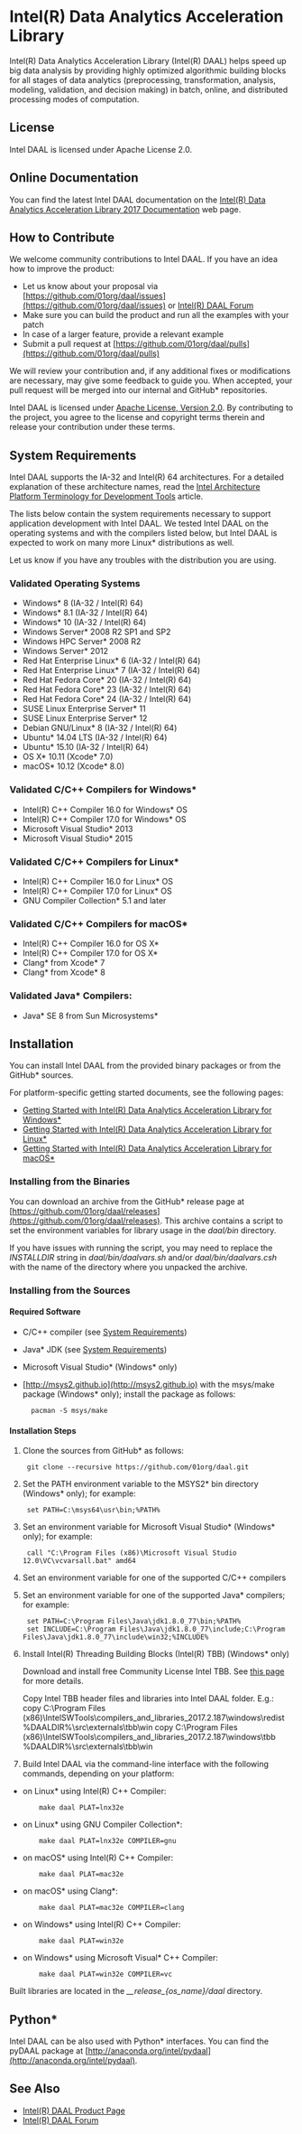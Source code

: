 # Intel(R) Data Analytics Acceleration Library
Intel(R) Data Analytics Acceleration Library (Intel(R) DAAL) helps speed up big data analysis by providing highly optimized algorithmic building blocks for all stages of data analytics (preprocessing, transformation, analysis, modeling, validation, and decision making) in batch, online, and distributed processing modes of computation.

## License
Intel DAAL is licensed under Apache License 2.0.

## Online Documentation
You can find the latest Intel DAAL documentation on the [Intel(R) Data Analytics Acceleration Library 2017 Documentation](https://software.intel.com/en-us/intel-daal-support/documentation) web page.

## How to Contribute
We welcome community contributions to Intel DAAL. If you have an idea how to improve the product:

* Let us know about your proposal via [https://github.com/01org/daal/issues](https://github.com/01org/daal/issues) or [Intel(R) DAAL Forum](https://software.intel.com/en-us/forums/intel-data-analytics-acceleration-library)
* Make sure you can build the product and run all the examples with your patch
* In case of a larger feature, provide a relevant example
* Submit a pull request at [https://github.com/01org/daal/pulls](https://github.com/01org/daal/pulls)

We will review your contribution and, if any additional fixes or modifications are necessary, may give some feedback to guide you. When accepted, your pull request will be merged into our internal and GitHub* repositories.

Intel DAAL is licensed under [Apache License, Version 2.0](http://www.apache.org/licenses/LICENSE-2.0). By contributing to the project, you agree to the license and copyright terms therein and release your contribution under these terms.

## <a name="system-requirements"></a>System Requirements
Intel DAAL supports the IA-32 and Intel(R) 64 architectures. For a detailed explanation of these architecture names, read the [Intel Architecture Platform Terminology for Development Tools](https://software.intel.com/en-us/articles/intel-architecture-platform-terminology-for-development-tools) article.

The lists below contain the system requirements necessary to support application development with Intel DAAL. We tested Intel DAAL on the operating systems and with the compilers listed below, but Intel DAAL is expected to work on many more Linux* distributions as well.

Let us know if you have any troubles with the distribution you are using.

### Validated Operating Systems
* Windows* 8 (IA-32 / Intel(R) 64)
* Windows* 8.1 (IA-32 / Intel(R) 64)
* Windows* 10 (IA-32 / Intel(R) 64)
* Windows Server* 2008 R2 SP1 and SP2
* Windows HPC Server* 2008 R2
* Windows Server* 2012
* Red Hat Enterprise Linux* 6 (IA-32 / Intel(R) 64)
* Red Hat Enterprise Linux* 7 (IA-32 / Intel(R) 64)
* Red Hat Fedora Core* 20 (IA-32 / Intel(R) 64)
* Red Hat Fedora Core* 23 (IA-32 / Intel(R) 64)
* Red Hat Fedora Core* 24 (IA-32 / Intel(R) 64)
* SUSE Linux Enterprise Server* 11
* SUSE Linux Enterprise Server* 12
* Debian GNU/Linux* 8 (IA-32 / Intel(R) 64)
* Ubuntu* 14.04 LTS (IA-32 / Intel(R) 64)
* Ubuntu* 15.10 (IA-32 / Intel(R) 64)
* OS X\* 10.11 (Xcode* 7.0)
* macOS\* 10.12 (Xcode* 8.0)

### Validated C/C++ Compilers for Windows*
* Intel(R) C++ Compiler 16.0 for Windows* OS
* Intel(R) C++ Compiler 17.0 for Windows* OS
* Microsoft Visual Studio* 2013
* Microsoft Visual Studio* 2015

### Validated C/C++ Compilers for Linux*
* Intel(R) C++ Compiler 16.0 for Linux* OS
* Intel(R) C++ Compiler 17.0 for Linux* OS
* GNU Compiler Collection* 5.1 and later

### Validated C/C++ Compilers for macOS*
* Intel(R) C++ Compiler 16.0 for OS X\*
* Intel(R) C++ Compiler 17.0 for OS X\*
* Clang\* from Xcode* 7
* Clang\* from Xcode* 8

### Validated Java* Compilers:
* Java\* SE 8 from Sun Microsystems*

## Installation
You can install Intel DAAL from the provided binary packages or from the GitHub* sources.

For platform-specific getting started documents, see the following pages:

* [Getting Started with Intel(R) Data Analytics Acceleration Library for Windows*](https://software.intel.com/en-us/get-started-with-daal-for-windows)
* [Getting Started with Intel(R) Data Analytics Acceleration Library for Linux*](https://software.intel.com/en-us/get-started-with-daal-for-linux)
* [Getting Started with Intel(R) Data Analytics Acceleration Library for macOS*](https://software.intel.com/en-us/get-started-with-daal-for-osx)

### Installing from the Binaries
You can download an archive from the GitHub\* release page at [https://github.com/01org/daal/releases](https://github.com/01org/daal/releases). This archive contains a script to set the environment variables for library usage in the *daal/bin* directory.

If you have issues with running the script, you may need to replace the *INSTALLDIR* string in *daal/bin/daalvars.sh* and/or *daal/bin/daalvars.csh* with the name of the directory where you unpacked the archive.

### Installing from the Sources

#### Required Software
* C/C++ compiler (see [System Requirements](#system-requirements))
* Java\* JDK (see [System Requirements](#system-requirements))
* Microsoft Visual Studio\* (Windows* only)
* [http://msys2.github.io](http://msys2.github.io) with the msys/make package (Windows* only); install the package as follows:

        pacman -S msys/make

#### Installation Steps
1. Clone the sources from GitHub* as follows:

        git clone --recursive https://github.com/01org/daal.git

2. Set the PATH environment variable to the MSYS2\* bin directory (Windows* only); for example:

        set PATH=C:\msys64\usr\bin;%PATH%

3. Set an environment variable for Microsoft Visual Studio\* (Windows* only); for example:

        call "C:\Program Files (x86)\Microsoft Visual Studio 12.0\VC\vcvarsall.bat" amd64

4. Set an environment variable for one of the supported C/C++ compilers

5. Set an environment variable for one of the supported Java* compilers; for example:

        set PATH=C:\Program Files\Java\jdk1.8.0_77\bin;%PATH%
        set INCLUDE=C:\Program Files\Java\jdk1.8.0_77\include;C:\Program Files\Java\jdk1.8.0_77\include\win32;%INCLUDE%

6. Install Intel(R) Threading Building Blocks (Intel(R) TBB) (Windows* only)

    Download and install free Community License Intel TBB.
    See [this page](https://registrationcenter.intel.com/en/forms/?productid=2558&licensetype=2) for more details.

    Copy Intel TBB header files and libraries into Intel DAAL folder. E.g.:
        copy C:\Program Files (x86)\IntelSWTools\compilers_and_libraries_2017.2.187\windows\redist %DAALDIR%\src\externals\tbb\win
        copy C:\Program Files (x86)\IntelSWTools\compilers_and_libraries_2017.2.187\windows\tbb %DAALDIR%\src\externals\tbb\win

7. Build Intel DAAL via the command-line interface with the following commands, depending on your platform:

 *  on Linux\* using Intel(R) C++ Compiler:

            make daal PLAT=lnx32e

 *  on Linux\* using GNU Compiler Collection\*:

            make daal PLAT=lnx32e COMPILER=gnu

 *  on macOS* using Intel(R) C++ Compiler:

            make daal PLAT=mac32e

 *  on macOS\* using Clang\*:

            make daal PLAT=mac32e COMPILER=clang

 *  on Windows* using Intel(R) C++ Compiler:

            make daal PLAT=win32e

 *  on Windows\* using Microsoft Visual* C++ Compiler:

            make daal PLAT=win32e COMPILER=vc

Built libraries are located in the *\_\_release\_{os_name}/daal* directory.

## Python*
Intel DAAL can be also used with Python\* interfaces. You can find the pyDAAL package at [http://anaconda.org/intel/pydaal](http://anaconda.org/intel/pydaal).

## See Also
* [Intel(R) DAAL Product Page](https://software.intel.com/en-us/intel-daal)
* [Intel(R) DAAL Forum](https://software.intel.com/en-us/forums/intel-data-analytics-acceleration-library)
